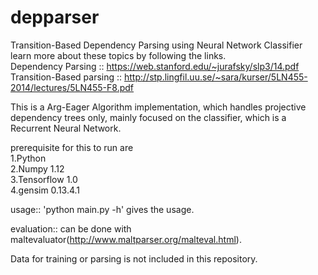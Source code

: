 # depparser
Transition-Based Dependency Parsing using Neural Network Classifier<br>
learn more about these topics by following the links.<br>
Dependency Parsing :: https://web.stanford.edu/~jurafsky/slp3/14.pdf <br>
Transition-Based parsing :: http://stp.lingfil.uu.se/~sara/kurser/5LN455-2014/lectures/5LN455-F8.pdf<br>


This is a Arg-Eager Algorithm implementation, which handles projective dependency trees only, mainly focused on the classifier, which is a Recurrent Neural Network.<br>


prerequisite for this to run are <br> 
1.Python <br>
2.Numpy 1.12 <br>
3.Tensorflow 1.0 <br>
4.gensim 0.13.4.1 <br>


usage:: 'python main.py -h' gives the usage.<br>


evaluation:: can be done with maltevaluator(http://www.maltparser.org/malteval.html). <br>

Data for training or parsing is not included in this repository.<br>

